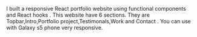  I built a responsive React portfolio website using functional components and React hooks .
 This website have  6 sections.
 They are Topbar,Intro,Portfolio project,Testimonals,Work and Contact .
 You can use with Galaxy s5 phone very responsive.